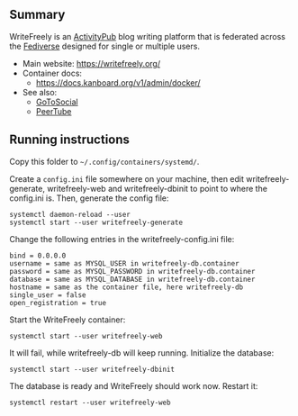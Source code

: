 ## Summary

WriteFreely is an [ActivityPub](https://activitypub.rocks/) blog writing platform that is federated across the [Fediverse](https://en.wikipedia.org/wiki/Fediverse) designed for single or multiple users.

* Main website: https://writefreely.org/
* Container docs:
  * https://docs.kanboard.org/v1/admin/docker/
* See also:
  * [GoToSocial](../gotosocial)
  * [PeerTube](../peertube)

## Running instructions

Copy this folder to `~/.config/containers/systemd/`.

Create a `config.ini` file somewhere on your machine, then edit
writefreely-generate, writefreely-web and writefreely-dbinit to point to
where the config.ini is. Then, generate the config file:

```
systemctl daemon-reload --user
systemctl start --user writefreely-generate
```

Change the following entries in the writefreely-config.ini file:

```
bind = 0.0.0.0
username = same as MYSQL_USER in writefreely-db.container
password = same as MYSQL_PASSWORD in writefreely-db.container
database = same as MYSQL_DATABASE in writefreely-db.container
hostname = same as the container file, here writefreely-db
single_user = false
open_registration = true
```

Start the WriteFreely container:

```
systemctl start --user writefreely-web
```

It will fail, while writefreely-db will keep running. Initialize the database:

```
systemctl start --user writefreely-dbinit
```

The database is ready and WriteFreely should work now. Restart it:

```
systemctl restart --user writefreely-web
```
